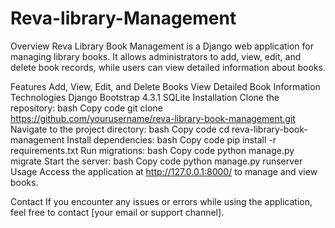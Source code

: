 # Reva-library-Management

Overview
Reva Library Book Management is a Django web application for managing library books. It allows administrators to add, view, edit, and delete book records, while users can view detailed information about books.

Features
Add, View, Edit, and Delete Books
View Detailed Book Information
Technologies
Django
Bootstrap 4.3.1
SQLite
Installation
Clone the repository:
bash
Copy code
git clone https://github.com/yourusername/reva-library-book-management.git
Navigate to the project directory:
bash
Copy code
cd reva-library-book-management
Install dependencies:
bash
Copy code
pip install -r requirements.txt
Run migrations:
bash
Copy code
python manage.py migrate
Start the server:
bash
Copy code
python manage.py runserver
Usage
Access the application at http://127.0.0.1:8000/ to manage and view books.

Contact
If you encounter any issues or errors while using the application, feel free to contact [your email or support channel].
